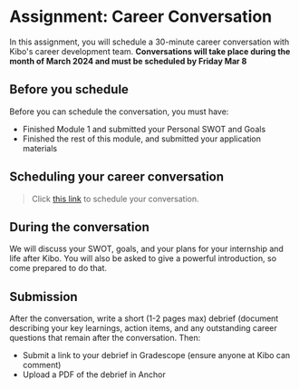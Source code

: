 # Assignment: Career Conversation

In this assignment, you will schedule a 30-minute career conversation with Kibo's career development team. 
**Conversations will take place during the month of March 2024 and must be scheduled by Friday Mar 8**

## Before you schedule
Before you can schedule the conversation, you must have:
- Finished Module 1 and submitted your Personal SWOT and Goals
- Finished the rest of this module, and submitted your application materials 

## Scheduling your career conversation
> Click [this link](https://calendly.com/d/3rc-rhf-26y/career-conversations) to schedule your conversation.

## During the conversation
We will discuss your SWOT, goals, and your plans for your internship and life after Kibo. You will also be asked to give a powerful introduction, so come prepared to do that. 

## Submission
After the conversation, write a short (1-2 pages max) debrief (document describing your key learnings, action items, and any outstanding career questions that remain after the conversation. Then:

- Submit a link to your debrief in Gradescope (ensure anyone at Kibo can comment)
- Upload a PDF of the debrief in Anchor 
